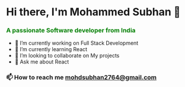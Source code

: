 <h1 align="left">Hi there, I'm Mohammed Subhan 👋 </h1>
<h3 align="left" style="color:green;" >A passionate Software developer from India</h3>
<!-- <img align="center" alt="Coding" width="200" src="https://camo.githubusercontent.com/cae12fddd9d6982901d82580bdf321d81fb299141098ca1c2d4891870827bf17/68747470733a2f2f6d69726f2e6d656469756d2e636f6d2f6d61782f313336302f302a37513379765349765f7430696f4a2d5a2e676966" /> -->
<!-- <h3 align="left">Connect with me:</h3>
<p align="left">
<a href="https://linkedin.com/in/mohdsubhan64" target="blank"><img align="center" src="https://raw.githubusercontent.com/rahuldkjain/github-profile-readme-generator/master/src/images/icons/Social/linked-in-alt.svg" alt="mohdsubhan64" height="30" width="40" /></a>
<a href="https://instagram.com/mohd.subhan64" target="blank"><img align="center" src="https://raw.githubusercontent.com/rahuldkjain/github-profile-readme-generator/master/src/images/icons/Social/instagram.svg" alt="mohd.subhan64" height="30" width="40" /></a>
<a href="https://www.hackerrank.com/mohammedsubhan64" target="blank"><img align="center" src="https://raw.githubusercontent.com/rahuldkjain/github-profile-readme-generator/master/src/images/icons/Social/hackerrank.svg" alt="mohammedsubhan64" height="30" width="40" /></a>
</p> -->

- 🔭 I’m currently working on Full Stack Development
- 🌱 I’m currently learning React
- 👯 I’m looking to collaborate on My projects
- 💬 Ask me about React
<h3 align="left">📫 How to reach me <a href = "mailto: mohdsubhan2764@gmail.com" >mohdsubhan2764@gmail.com</a></h3>
